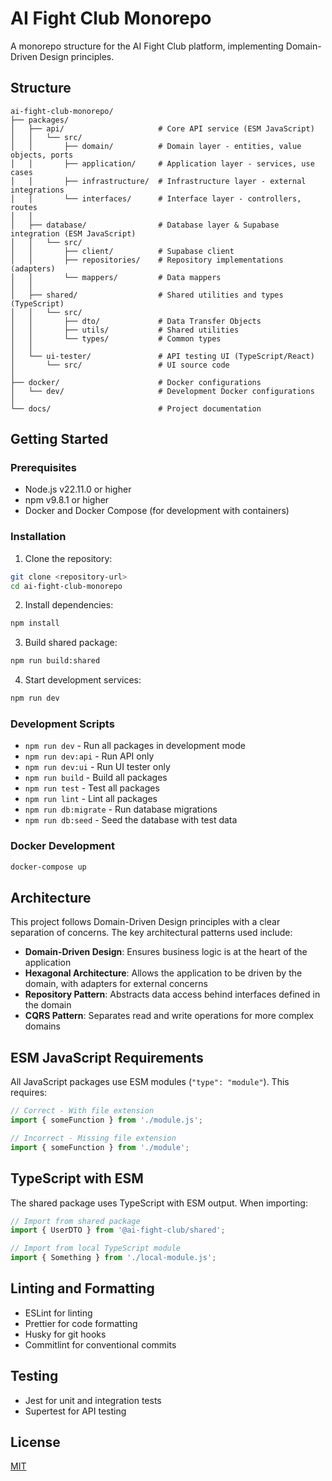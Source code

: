 # AI Fight Club Monorepo

A monorepo structure for the AI Fight Club platform, implementing Domain-Driven Design principles.

## Structure

```
ai-fight-club-monorepo/
├── packages/
│   ├── api/                     # Core API service (ESM JavaScript)
│   │   └── src/
│   │       ├── domain/          # Domain layer - entities, value objects, ports
│   │       ├── application/     # Application layer - services, use cases
│   │       ├── infrastructure/  # Infrastructure layer - external integrations
│   │       └── interfaces/      # Interface layer - controllers, routes
│   │
│   ├── database/                # Database layer & Supabase integration (ESM JavaScript)
│   │   └── src/
│   │       ├── client/          # Supabase client
│   │       ├── repositories/    # Repository implementations (adapters)
│   │       └── mappers/         # Data mappers
│   │
│   ├── shared/                  # Shared utilities and types (TypeScript)
│   │   └── src/
│   │       ├── dto/             # Data Transfer Objects
│   │       ├── utils/           # Shared utilities
│   │       └── types/           # Common types
│   │
│   └── ui-tester/               # API testing UI (TypeScript/React)
│       └── src/                 # UI source code
│
├── docker/                      # Docker configurations
│   └── dev/                     # Development Docker configurations
│
└── docs/                        # Project documentation
```

## Getting Started

### Prerequisites

- Node.js v22.11.0 or higher
- npm v9.8.1 or higher
- Docker and Docker Compose (for development with containers)

### Installation

1. Clone the repository:
```sh
git clone <repository-url>
cd ai-fight-club-monorepo
```

2. Install dependencies:
```sh
npm install
```

3. Build shared package:
```sh
npm run build:shared
```

4. Start development services:
```sh
npm run dev
```

### Development Scripts

- `npm run dev` - Run all packages in development mode
- `npm run dev:api` - Run API only
- `npm run dev:ui` - Run UI tester only
- `npm run build` - Build all packages
- `npm run test` - Test all packages
- `npm run lint` - Lint all packages
- `npm run db:migrate` - Run database migrations
- `npm run db:seed` - Seed the database with test data

### Docker Development

```sh
docker-compose up
```

## Architecture

This project follows Domain-Driven Design principles with a clear separation of concerns. The key architectural patterns used include:

- **Domain-Driven Design**: Ensures business logic is at the heart of the application
- **Hexagonal Architecture**: Allows the application to be driven by the domain, with adapters for external concerns
- **Repository Pattern**: Abstracts data access behind interfaces defined in the domain
- **CQRS Pattern**: Separates read and write operations for more complex domains

## ESM JavaScript Requirements

All JavaScript packages use ESM modules (`"type": "module"`). This requires:

```javascript
// Correct - With file extension
import { someFunction } from './module.js';

// Incorrect - Missing file extension
import { someFunction } from './module';
```

## TypeScript with ESM

The shared package uses TypeScript with ESM output. When importing:

```typescript
// Import from shared package
import { UserDTO } from '@ai-fight-club/shared';

// Import from local TypeScript module
import { Something } from './local-module.js';
```

## Linting and Formatting

- ESLint for linting
- Prettier for code formatting
- Husky for git hooks
- Commitlint for conventional commits

## Testing

- Jest for unit and integration tests
- Supertest for API testing

## License

[MIT](LICENSE) 
